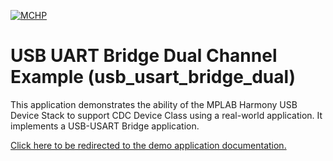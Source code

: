 

[![MCHP](https://www.microchip.com/ResourcePackages/Microchip/assets/dist/images/logo.png)](https://www.microchip.com)

# USB UART Bridge Dual Channel Example (usb_usart_bridge_dual)

This application demonstrates the ability of the MPLAB Harmony USB Device Stack to support CDC Device Class using a real-world application. It implements a USB-USART Bridge application. 

[Click here to be redirected to the demo application documentation.](../../docs/docs_md/GUID-B94E42DD-C87D-47DF-BEC4-81E2DB4A2C4A.md)
